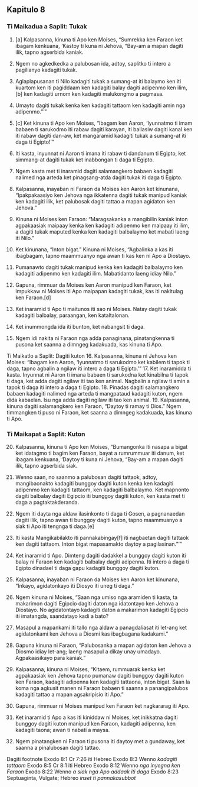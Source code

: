 Kapitulo 8
----------

### Ti Maikadua a Saplit: Tukak

1. [a] Kalpasanna, kinuna ti Apo ken Moises, “Sumrekka ken Faraon ket ibagam kenkuana, ‘Kastoy ti kuna ni Jehova, “Bay-am a mapan dagiti ilik, tapno agserbida kaniak.
2. Ngem no agkedkedka a palubosan ida, adtoy, saplitko ti intero a pagilianyo kadagiti tukak.
3. Aglaplapusanan ti Nilo kadagiti tukak a sumang-at iti balaymo ken iti kuartom ken iti pagiddaam ken kadagiti balay dagiti adipenmo ken ilim,[b] ken kadagiti urnom ken kadagiti malukongmo a pagmasa.
4. Umayto dagiti tukak kenka ken kadagiti tattaom ken kadagiti amin nga adipenmo.”’”
5. [c] Ket kinuna ti Apo ken Moises, “Ibagam ken Aaron, ‘Iyunnatmo ti imam babaen ti sarukodmo iti rabaw dagiti karayan, iti ballasiw dagiti kanal ken iti rabaw dagiti dan-aw, ket mangaramid kadagiti tukak a sumang-at iti daga ti Egipto!’”
6. Iti kasta, inyunnat ni Aaron ti imana iti rabaw ti dandanum ti Egipto, ket simmang-at dagiti tukak ket inabbongan ti daga ti Egipto.
7. Ngem kasta met ti inaramid dagiti salamangkero babaen kadagiti nalimed nga arteda ket pinagsang-atda dagiti tukak iti daga ti Egipto.

8. Kalpasanna, inayaban ni Faraon da Moises ken Aaron ket kinunana, “Ipakpakaasiyo ken Jehova nga ikkatenna dagiti tukak manipud kaniak ken kadagiti ilik, ket palubosak dagiti tattao a mapan agidaton ken Jehova.”
9. Kinuna ni Moises ken Faraon: “Maragsakanka a mangibilin kaniak inton agpakaasiak maipaay kenka ken kadagiti adipenmo ken maipaay iti ilim, a dagiti tukak maputed kenka ken kadagiti balbalaymo ket mabati laeng iti Nilo.”
10. Ket kinunana, “Inton bigat.” Kinuna ni Moises, “Agbalinka a kas iti ibagbagam, tapno maammuanyo nga awan ti kas ken ni Apo a Diostayo.
11. Pumanawto dagiti tukak manipud kenka ken kadagiti balbalaymo ken kadagiti adipenmo ken kadagiti ilim. Mabatidanto laeng idiay Nilo.”
12. Gapuna, rimmuar da Moises ken Aaron manipud ken Faraon, ket impukkaw ni Moises iti Apo maipapan kadagiti tukak, kas iti nakitulag ken Faraon.[d]
13. Ket inaramid ti Apo ti maitunos iti sao ni Moises. Natay dagiti tukak kadagiti balbalay, paraangan, ken kataltalonan.
14. Ket inummongda ida iti bunton, ket nabangsit ti daga.
15. Ngem idi nakita ni Faraon nga adda panaginana, pinatangkenna ti pusona ket saanna a dimngeg kadakuada, kas kinuna ti Apo.

Ti Maikatlo a Saplit: Dagiti kuton
16. Kalpasanna, kinuna ni Jehova ken Moises: “Ibagam ken Aaron, ‘Iyunnatmo ti sarukodmo ket kabilem ti tapok ti daga, tapno agbalin a ngilaw iti intero a daga ti Egipto.’”
17. Ket inaramidda ti kasta. Inyunnat ni Aaron ti imana babaen ti sarukodna ket kinabilna ti tapok ti daga, ket adda dagiti ngilaw iti tao ken animal. Nagbalin a ngilaw ti amin a tapok ti daga iti intero a daga ti Egipto.
18. Pinadas dagiti salamangkero babaen kadagiti nalimed nga arteda ti mangpataud kadagiti kuton, ngem dida kabaelan. Isu nga adda dagiti ngilaw iti tao ken animal.
19. Kalpasanna, kinuna dagiti salamangkero ken Faraon, “Daytoy ti ramay ti Dios.” Ngem timmangken ti puso ni Faraon, ket saanna a dimngeg kadakuada, kas kinuna ti Apo.

### Ti Maikapat a Saplit: Kuton

20. Kalpasanna, kinuna ti Apo ken Moises, “Bumangonka iti nasapa a bigat ket idatagmo ti bagim ken Faraon, bayat a rumrummuar iti danum, ket ibagam kenkuana, ‘Daytoy ti kuna ni Jehova, “Bay-am a mapan dagiti ilik, tapno agserbida siak.
21. Wenno saan, no saanmo a palubosan dagiti tattaok, adtoy, mangibaonakto kadagiti bunggoy dagiti kuton kenka ken kadagiti adipenmo ken kadagiti tattaom, ken kadagiti balbalaymo. Ket mapnonto dagiti balbalay dagiti Egipcio iti bunggoy dagiti kuton, ken kasta met ti daga a pagtaktakderanda.
22. Ngem iti dayta nga aldaw ilasinkonto ti daga ti Gosen, a pagnanaedan dagiti ilik, tapno awan ti bunggoy dagiti kuton, tapno maammuanyo a siak ti Apo iti tengnga ti daga.[e]
23. Iti kasta Mangikabilakto iti pannakabingay[f] iti nagbaetan dagiti tattaok ken dagiti tattaom. Inton bigat mapasamakto daytoy a pagilasinan.”’”
24. Ket inaramid ti Apo. Dimteng dagiti dadakkel a bunggoy dagiti kuton iti balay ni Faraon ken kadagiti balbalay dagiti adipenna. Iti intero a daga ti Egipto dinadael ti daga gapu kadagiti bunggoy dagiti kuton.

25. Kalpasanna, inayaban ni Faraon da Moises ken Aaron ket kinunana, “Inkayo, agidatonkayo iti Diosyo iti uneg ti daga.”
26. Ngem kinuna ni Moises, “Saan nga umiso nga aramiden ti kasta, ta makarimon dagiti Egipcio dagiti daton nga idatontayo ken Jehova a Diostayo. No agidatontayo kadagiti daton a makarimon kadagiti Egipcio iti imatangda, saandatayo kadi a bato?
27. Masapul a mapankami iti tallo nga aldaw a panagdaliasat iti let-ang ket agidatonkami ken Jehova a Diosmi kas ibagbagana kadakami.”
28. Gapuna kinuna ni Faraon, “Palubosanka a mapan agidaton ken Jehova a Diosmo idiay let-ang; laeng masapul a dikay unay umadayo. Agpakaasikayo para kaniak.”
29. Kalpasanna, kinuna ni Moises, “Kitaem, rummuarak kenka ket agpakaasiak ken Jehova tapno pumanaw dagiti bunggoy dagiti kuton ken Faraon, kadagiti adipenna ken kadagiti tattaona, inton bigat. Saan la koma nga agkusit manen ni Faraon babaen ti saanna a panangipalubos kadagiti tattao a mapan agsakripisio iti Apo.”
30. Gapuna, rimmuar ni Moises manipud ken Faraon ket nagkararag iti Apo.
31. Ket inaramid ti Apo a kas iti kiniddaw ni Moises, ket inikkatna dagiti bunggoy dagiti kuton manipud ken Faraon, kadagiti adipenna, ken kadagiti taona; awan ti nabati a maysa.
32. Ngem pinatangken ni Faraon ti pusona iti daytoy met a gundaway, ket saanna a pinalubosan dagiti tattao.

Dagiti footnote
Exodo 8:1 Cr 7:26 iti Hebreo
Exodo 8:3 Wenno *kadagiti tattaom*
Exodo 8:5 Cr 8:1 iti Hebreo
Exodo 8:12 Wenno *nga inyegna ken Faraon*
Exodo 8:22 Wenno *a siak nga Apo addaak iti daga*
Exodo 8:23 Septuaginta, Vulgate; Hebreo *inset ti pannakasubbot*